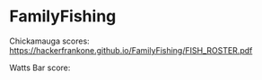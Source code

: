 # FamilyFishing

Chickamauga scores: https://hackerfrankone.github.io/FamilyFishing/FISH_ROSTER.pdf

Watts Bar score: 
